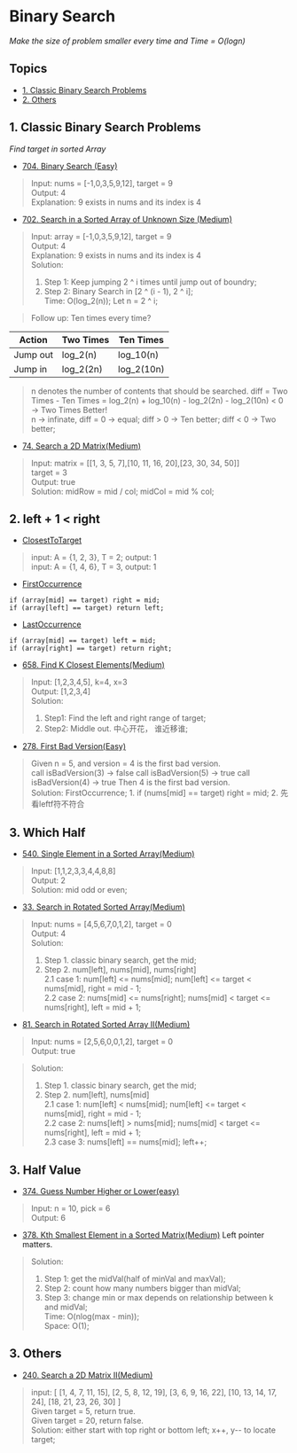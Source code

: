 # Binary Search 
*Make the size of problem smaller every time and Time = O(logn)*

## Topics
* [1. Classic Binary Search Problems](#1-classic-bianry-search-problems)  
* [2. Others](#2-others)

## 1. Classic Binary Search Problems
*Find target in sorted Array*  

* [704. Binary Search (Easy)](https://leetcode.com/problems/binary-search/)  
> Input: nums = [-1,0,3,5,9,12], target = 9   
> Output: 4   
> Explanation: 9 exists in nums and its index is 4    

* [702. Search in a Sorted Array of Unknown Size (Medium)](https://leetcode.com/problems/search-in-a-sorted-array-of-unknown-size/) 
> Input: array = [-1,0,3,5,9,12], target = 9  
> Output: 4  
> Explanation: 9 exists in nums and its index is 4  
> Solution:   
> 1. Step 1: Keep jumping 2 ^ i times until jump out of boundry;  
> 2. Step 2: Binary Search in [2 ^ (i - 1), 2 ^ i];   
> Time: O(log_2(n)); Let n = 2 ^ i;  
  
  
> Follow up: Ten times every time?   

Action | Two Times | Ten Times  
------------ | ------------ | -------------  
Jump out | log_2(n) | log_10(n)   
Jump in | log_2(2n) |  log_2(10n)  
> n denotes the number of contents that should be searched. 
> diff = Two Times - Ten Times = log_2(n) + log_10(n) - log_2(2n) - log_2(10n)  < 0  -> Two Times Better!  
> n -> infinate, diff = 0 ->  equal; diff > 0 -> Ten better; diff < 0 -> Two better;  


* [74. Search a 2D Matrix(Medium)](https://leetcode.com/problems/search-a-2d-matrix/)   
> Input: matrix = [[1,   3,  5,  7],[10, 11, 16, 20],[23, 30, 34, 50]]    
> target = 3  
> Output: true  
> Solution: midRow = mid / col; midCol = mid % col;  


## 2. left + 1 < right  

* [ClosestToTarget](https://github.com/EhomeBurning/Leetcode_Java/blob/master/Tags/Binary%20Search/ClosestInSortedArray.java)
> input: A = {1, 2, 3}, T = 2; output: 1   
> input: A = {1, 4, 6}, T = 3, output: 1   

* [FirstOccurrence](https://github.com/EhomeBurning/Leetcode_Java/blob/master/Tags/Binary%20Search/FirstOccurrence.java)
```
if (array[mid] == target) right = mid;
if (array[left] == target) return left; 
```

* [LastOccurrence](https://github.com/EhomeBurning/Leetcode_Java/blob/master/Tags/Binary%20Search/LastOccurrence.java)
```
if (array[mid] == target) left = mid;
if (array[right] == target) return right; 
```

* [658. Find K Closest Elements(Medium)](https://leetcode.com/problems/find-k-closest-elements/)
> Input: [1,2,3,4,5], k=4, x=3  
> Output: [1,2,3,4]  
> Solution:   
> 1. Step1: Find the left and right range of target;  
> 2. Step2: Middle out. 中心开花， 谁近移谁;   


* [278. First Bad Version(Easy)](https://leetcode.com/problems/first-bad-version/)  
> Given n = 5, and version = 4 is the first bad version.  
> call isBadVersion(3) -> false
> call isBadVersion(5) -> true
> call isBadVersion(4) -> true
> Then 4 is the first bad version.  
> Solution: FirstOccurrence; 1. if (nums[mid] == target) right = mid;  2. 先看leftf符不符合      

## 3. Which Half

* [540. Single Element in a Sorted Array(Medium)](https://leetcode.com/problems/single-element-in-a-sorted-array/)    
> Input: [1,1,2,3,3,4,4,8,8]  
> Output: 2  
> Solution: mid odd or even;   

* [33. Search in Rotated Sorted Array(Medium)](https://leetcode.com/problems/search-in-rotated-sorted-array/)   
> Input: nums = [4,5,6,7,0,1,2], target = 0  
> Output: 4  
> Solution:   
> 1. Step 1. classic binary search, get the mid;  
> 2. Step 2. num[left], nums[mid], nums[right]   
> 2.1 case 1: num[left] <= nums[mid]; num[left] <= target < nums[mid], right = mid - 1;    
> 2.2 case 2: nums[mid] <= nums[right]; nums[mid] < target <= nums[right], left = mid + 1;   


* [81. Search in Rotated Sorted Array II(Medium)](https://leetcode.com/problems/search-in-rotated-sorted-array-ii/)   
> Input: nums = [2,5,6,0,0,1,2], target = 0   
> Output: true   

> Solution:   
> 1. Step 1. classic binary search, get the mid;  
> 2. Step 2. num[left], nums[mid]    
> 2.1 case 1: num[left] < nums[mid]; num[left] <= target < nums[mid], right = mid - 1;    
> 2.2 case 2: nums[left] > nums[mid]; nums[mid] < target <= nums[right], left = mid + 1;   
> 2.3 case 3: nums[left] == nums[mid]; left++;  




## 3. Half Value  
* [374. Guess Number Higher or Lower(easy)](https://leetcode.com/problems/guess-number-higher-or-lower/)
> Input: n = 10, pick = 6  
> Output: 6  


* [378. Kth Smallest Element in a Sorted Matrix(Medium)](https://leetcode.com/problems/kth-smallest-element-in-a-sorted-matrix/)
Left pointer matters. 
> Solution:   
> 1. Step 1: get the midVal(half of minVal and maxVal);   
> 2. Step 2: count how many numbers bigger than midVal;   
> 3. Step 3: change min or max depends on relationship between k and midVal;  
> Time: O(nlog(max - min));  
> Space: O(1);  


## 3. Others

* [240. Search a 2D Matrix II(Medium)](https://leetcode.com/problems/search-a-2d-matrix-ii/)  
> input: [
[1,   4,  7, 11, 15],
[2,   5,  8, 12, 19],
[3,   6,  9, 16, 22],
[10, 13, 14, 17, 24],
[18, 21, 23, 26, 30]
]  
> Given target = 5, return true.  
> Given target = 20, return false.  
> Solution: either start with top right or bottom left; x++, y-- to locate target;  












